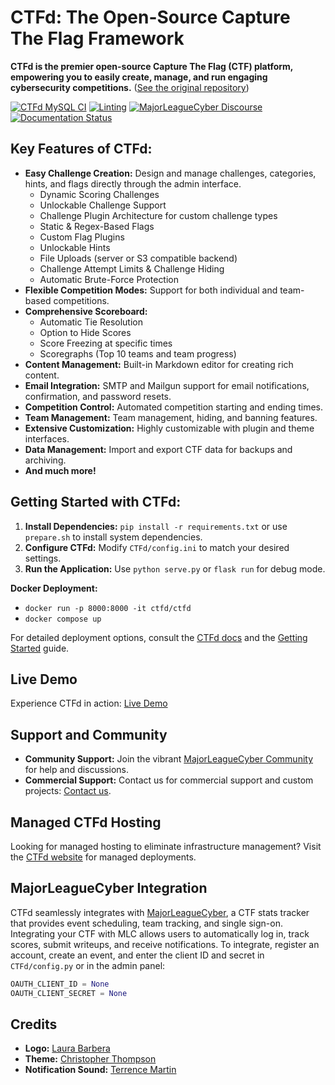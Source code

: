 # CTFd: The Open-Source Capture The Flag Framework

**CTFd is the premier open-source Capture The Flag (CTF) platform, empowering you to easily create, manage, and run engaging cybersecurity competitions.** ([See the original repository](https://github.com/CTFd/CTFd))

[![CTFd MySQL CI](https://github.com/CTFd/CTFd/workflows/CTFd%20MySQL%20CI/badge.svg?branch=master)](https://github.com/CTFd/CTFd/actions/workflows/mysql-ci.yml)
[![Linting](https://github.com/CTFd/CTFd/workflows/Linting/badge.svg?branch=master)](https://github.com/CTFd/CTFd/actions/workflows/linting.yml)
[![MajorLeagueCyber Discourse](https://img.shields.io/discourse/status?server=https%3A%2F%2Fcommunity.majorleaguecyber.org%2F)](https://community.majorleaguecyber.org/)
[![Documentation Status](https://api.netlify.com/api/v1/badges/6d10883a-77bb-45c1-a003-22ce1284190e/deploy-status)](https://docs.ctfd.io)

## Key Features of CTFd:

*   **Easy Challenge Creation:** Design and manage challenges, categories, hints, and flags directly through the admin interface.
    *   Dynamic Scoring Challenges
    *   Unlockable Challenge Support
    *   Challenge Plugin Architecture for custom challenge types
    *   Static & Regex-Based Flags
    *   Custom Flag Plugins
    *   Unlockable Hints
    *   File Uploads (server or S3 compatible backend)
    *   Challenge Attempt Limits & Challenge Hiding
    *   Automatic Brute-Force Protection
*   **Flexible Competition Modes:** Support for both individual and team-based competitions.
*   **Comprehensive Scoreboard:**
    *   Automatic Tie Resolution
    *   Option to Hide Scores
    *   Score Freezing at specific times
    *   Scoregraphs (Top 10 teams and team progress)
*   **Content Management:** Built-in Markdown editor for creating rich content.
*   **Email Integration:** SMTP and Mailgun support for email notifications, confirmation, and password resets.
*   **Competition Control:** Automated competition starting and ending times.
*   **Team Management:** Team management, hiding, and banning features.
*   **Extensive Customization:**  Highly customizable with plugin and theme interfaces.
*   **Data Management:** Import and export CTF data for backups and archiving.
*   **And much more!**

## Getting Started with CTFd:

1.  **Install Dependencies:** `pip install -r requirements.txt` or use `prepare.sh` to install system dependencies.
2.  **Configure CTFd:** Modify `CTFd/config.ini` to match your desired settings.
3.  **Run the Application:** Use `python serve.py` or `flask run` for debug mode.

**Docker Deployment:**
*   `docker run -p 8000:8000 -it ctfd/ctfd`
*   `docker compose up`

For detailed deployment options, consult the [CTFd docs](https://docs.ctfd.io/docs/deployment/installation) and the [Getting Started](https://docs.ctfd.io/tutorials/getting-started/) guide.

## Live Demo

Experience CTFd in action: [Live Demo](https://demo.ctfd.io/)

## Support and Community

*   **Community Support:** Join the vibrant [MajorLeagueCyber Community](https://community.majorleaguecyber.org/) for help and discussions.
*   **Commercial Support:** Contact us for commercial support and custom projects: [Contact us](https://ctfd.io/contact/).

## Managed CTFd Hosting

Looking for managed hosting to eliminate infrastructure management? Visit the [CTFd website](https://ctfd.io/) for managed deployments.

## MajorLeagueCyber Integration

CTFd seamlessly integrates with [MajorLeagueCyber](https://majorleaguecyber.org/), a CTF stats tracker that provides event scheduling, team tracking, and single sign-on.  Integrating your CTF with MLC allows users to automatically log in, track scores, submit writeups, and receive notifications.
To integrate, register an account, create an event, and enter the client ID and secret in `CTFd/config.py` or in the admin panel:

```python
OAUTH_CLIENT_ID = None
OAUTH_CLIENT_SECRET = None
```

## Credits

*   **Logo:** [Laura Barbera](http://www.laurabb.com/)
*   **Theme:** [Christopher Thompson](https://github.com/breadchris)
*   **Notification Sound:** [Terrence Martin](https://soundcloud.com/tj-martin-composer)